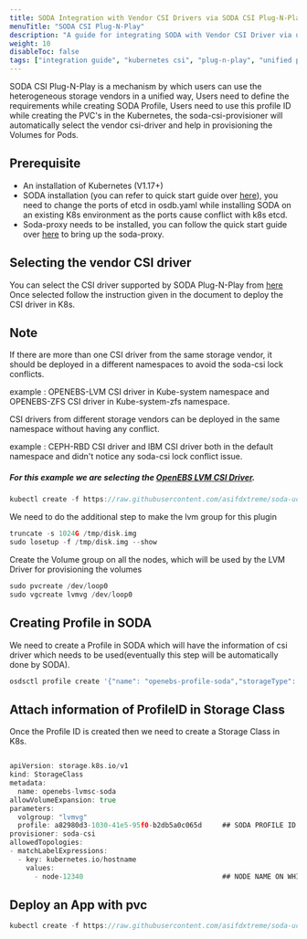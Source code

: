 ```yaml
---
title: SODA Integration with Vendor CSI Drivers via SODA CSI Plug-N-Play
menuTitle: "SODA CSI Plug-N-Play"
description: "A guide for integrating SODA with Vendor CSI Driver via unified Plugin."
weight: 10
disableToc: false
tags: ["integration guide", "kubernetes csi", "plug-n-play", "unified plugin"] 
---
```


SODA CSI Plug-N-Play is a mechanism by which users can use the heterogeneous storage vendors in a unified way, 
Users need to define the requirements while creating SODA Profile, 
Users need to use this profile ID while creating the PVC's in the Kubernetes, 
the soda-csi-provisioner will automatically select the vendor csi-driver and help in 
provisioning the Volumes for Pods.
  
## Prerequisite
 - An installation of Kubernetes (V1.17+)  
 - SODA installation (you can refer to quick start guide over [here](https://docs.sodafoundation.io/soda-gettingstarted/installation-using-ansible/)), you need to change the ports of etcd in osdb.yaml while installing SODA on an existing K8s environment as the ports cause conflict with k8s etcd.  
 - Soda-proxy needs to be installed, you can follow the quick start guide over [here](https://github.com/sodafoundation/nbp/blob/master/csi-plug-n-play/sidecars/soda-proxy/Readme.md) to bring up the soda-proxy.

## Selecting the vendor CSI driver
You can select the CSI driver supported by SODA Plug-N-Play from [here](https://docs.sodafoundation.io/guides/user-guides/nbp/csi-pnp/) Once selected follow the instruction 
given in the document to deploy the CSI driver in K8s.  

## Note
If there are more than one CSI driver from the same storage vendor, it should be deployed in a different namespaces to avoid the soda-csi lock conflicts.

example :
OPENEBS-LVM CSI driver in Kube-system namespace and OPENEBS-ZFS CSI driver in Kube-system-zfs namespace.

CSI drivers from different storage vendors can be deployed in the same namespace without having any conflict.

example :
CEPH-RBD CSI driver and IBM CSI driver both in the default namespace and didn't notice any soda-csi lock conflict issue.


##### For this example we are selecting the [OpenEBS LVM CSI Driver](https://github.com/openebs/lvm-localpv).

```go
kubectl create -f https://raw.githubusercontent.com/asifdxtreme/soda-ucp/main/examples/openebs/driver/lvm-operator.yaml
```
We need to do the additional step to make the lvm group for this plugin
```go
truncate -s 1024G /tmp/disk.img
sudo losetup -f /tmp/disk.img --show
```
Create the Volume group on all the nodes, which will be used by the LVM Driver for provisioning the volumes

```go
sudo pvcreate /dev/loop0
sudo vgcreate lvmvg /dev/loop0
```


## Creating Profile in SODA
We need to create a Profile in SODA which will have the information of csi driver which needs to be used(eventually this step will be automatically done by SODA).

```go
osdsctl profile create '{"name": "openebs-profile-soda","storageType": "block","description": "string","provisioningProperties": {"dataStorage": {"recoveryTimeObjective": 10,"provisioningPolicy": "Thick","compression": false,"deduplication": false,"characterCodeSet": "ASCII","maxFileNameLengthBytes": 255,"storageAccessCapability": ["Read"] },"ioConnectivity": {"accessProtocol": "iscsi","maxIOPS": 150,"minIOPS": 50,"maxBWS": 5,"minBWS": 1,"latency": 1}},"replicationProperties": {},"snapshotProperties": {},"dataProtectionProperties": { },"customProperties": {"driver": "local.csi.openebs.io"}}'

```

## Attach information of ProfileID in Storage Class
Once the Profile ID is created then we need to create a Storage Class in K8s.
```go

apiVersion: storage.k8s.io/v1
kind: StorageClass
metadata:
  name: openebs-lvmsc-soda
allowVolumeExpansion: true
parameters:
  volgroup: "lvmvg"
  profile: a82980d3-1030-41e5-95f0-b2db5a0c065d     ## SODA PROFILE ID
provisioner: soda-csi
allowedTopologies:
- matchLabelExpressions:
  - key: kubernetes.io/hostname
    values:
      - node-12340                                  ## NODE NAME ON WHICH PROVISIONING NEEDS TO BE DONE
```

## Deploy an App with pvc

```go
kubectl create -f https://raw.githubusercontent.com/asifdxtreme/soda-ucp/main/examples/openebs/app/app.yaml
```

